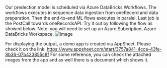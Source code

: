 Our predection model is scheduled via Azure DataBricks Workflows. The workflows executes in sequence data ingestion from oneRecord and data preparation. Then the end-to-end ML flows executes in paralel. Last job is the PostCall towards oneRecordsAPI.
Try it out by following the flow as showed below. 
Note: you will need to set up an Azure Subcription, Azure DataBricks Workspace.
![image](https://github.com/ata1990/lh-onerecord-crew/assets/137679679/b7ac0cdc-6eeb-4488-87b7-76c75e553258)

For displaying the output, a demo app is created via AppSheet. Please check it on the link: 
https://www.appsheet.com/start/3757a841-4cca-43fe-8b36-07b423855c8f 
For some reference, you can check the attached images from the app and as well there is a document which shows it. 

